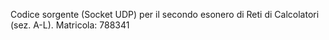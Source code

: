 Codice sorgente (Socket UDP) per il secondo esonero di Reti di Calcolatori (sez. A-L). Matricola: 788341
